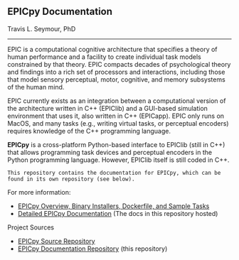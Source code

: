 ## EPICpy Documentation
Travis L. Seymour, PhD

---

EPIC is a computational cognitive architecture that specifies a theory of human performance and a facility to create individual task models constrained by that theory. EPIC compacts decades of psychological theory and findings into a rich set of processors and interactions, including those that model sensory perceptual, motor, cognitive, and memory subsystems of the human mind.

EPIC currently exists as an integration between a computational version of the architecture written in C++ (EPIClib) and a GUI-based simulation environment that uses it, also written in C++ (EPICapp). EPIC only runs on MacOS, and many tasks (e.g., writing virtual tasks, or perceptual encoders) requires knowledge of the C++ programming language.

**EPICpy** is a cross-platform Python-based interface to EPIClib (still in C++) that allows programming task devices and perceptual encoders in the Python programming language. However, EPIClib itself is still coded in C++.

`This repository contains the documentation for EPICpy, which can be found in its own repository (see below).`

For more information:

* [EPICpy Overview, Binary Installers, Dockerfile, and Sample Tasks](https://cogmodlab.ucsc.edu/2022/03/14/epic/)
* [Detailed EPICpy Documentation](www.inserturllater.com) (The docs in this repository hosted)

Project Sources

* [EPICpy Source Repository](https://github.com/travisseymour/EPICpy)
* [EPICpy Documentation Repository](https://github.com/travisseymour/EPICpyDocs) (this repository)


